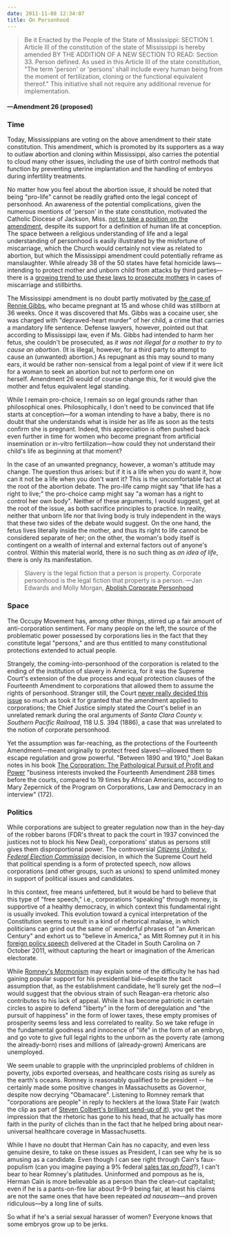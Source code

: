 ```yaml
---
date: 2011-11-08 12:34:07
title: On Personhood
---
```


> Be it Enacted by the People of the State of Mississippi: SECTION 1. Article III of the constitution of the state of Mississippi is hereby amended BY THE ADDITION OF A NEW SECTION TO READ: Section 33. Person defined. As used in this Article III of the state constitution, "The term 'person' or 'persons' shall include every human being from the moment of fertilization, cloning or the functional equivalent thereof." This initiative shall not require any additional revenue for implementation. 
#### —Amendment 26 (proposed)

### Time
Today, Mississippians are voting on the above amendment to their state constitution. This amendment, which is promoted by its supporters as a way to outlaw abortion and cloning within Mississippi, also carries the potential to cloud many other issues, including the use of birth control methods that function by preventing uterine implantation and the handling of embryos during infertility treatments.

No matter how you feel about the abortion issue, it should be noted that being "pro-life" cannot be readily grafted onto the legal concept of personhood. An awareness of the potential complications, given the numerous mentions of 'person' in the state constitution, motivated the Catholic Diocese of Jackson, Miss. [not to take a position on the amendment](http://www.catholicnewsagency.com/news/mississippi-prepares-to-vote-on-personhood-amendment/), despite its support for a definition of human life at conception. The space between a religious understanding of life and a legal understanding of personhood is easily illustrated by the misfortune of miscarriage, which the Church would certainly not view as related to abortion, but which the Mississippi amendment could potentially reframe as manslaughter. While already 38 of the 50 states have fetal homicide laws—intending to protect mother and unborn child from attacks by third parties—there is a [growing trend to use these laws to prosecute mothers](http://www.guardian.co.uk/world/2011/jun/24/america-pregnant-women-murder-charges) in cases of miscarriage and stillbirths.

The Mississippi amendment is no doubt partly motivated by [the case of Rennie Gibbs](http://www.guardian.co.uk/world/2011/jun/24/america-pregnant-women-murder-charges), who became pregnant at 15 and whose child was stillborn at 36 weeks. Once it was discovered that Ms. Gibbs was a cocaine user, she was charged with "depraved-heart murder" of her child, a crime that carries a mandatory life sentence. Defense lawyers, however, pointed out that according to Mississippi law, even if Ms. Gibbs had intended to harm her fetus, she couldn't be prosecuted, as _it was not illegal for a mother to try to cause an abortion_. (It is illegal, however, for a third party to attempt to cause an (unwanted) abortion.) As repugnant as this may sound to many ears, it would be rather non-sensical from a legal point of view if it were licit for a woman to seek an abortion but not to perform one on herself. Amendment 26 would of course change this, for it would give the mother and fetus equivalent legal standing.

While I remain pro-choice, I remain so on legal grounds rather than philosophical ones. Philosophically, I don't need to be convinced that life starts at conception—for a woman intending to have a baby, there is no doubt that she understands what is inside her as life as soon as the tests confirm she is pregnant. Indeed, this appreciation is often pushed back even further in time for women who become pregnant from artificial insemination or in-vitro fertilization—how could they not understand their child's life as beginning at that moment?

In the case of an unwanted pregnancy, however, a woman's attitude may change. The question thus arises: but if it is a life when you do want it, how can it not be a life when you don't want it? This is the uncomfortable fact at the root of the abortion debate. The pro-life camp might say "that life has a right to live;" the pro-choice camp might say "a woman has a right to control her own body". Neither of these arguments, I would suggest, get at the root of the issue, as both sacrifice principles to practice. In reality, neither that unborn life nor that living body is truly independent in the ways that these two sides of the debate would suggest. On the one hand, the fetus lives literally inside the mother, and thus its right to life cannot be considered separate of her; on the other, the woman's body itself is contingent on a wealth of internal and external factors out of anyone's control. Within this material world, there is no such thing as _an idea of life_, there is only its manifestation.

> Slavery is the legal fiction that a person is property. Corporate personhood is the legal fiction that property is a person. —Jan Edwards and Molly Morgan, [Abolish Corporate Personhood](http://www.greens.org/s-r/35/35-19.html)

### Space
The Occupy Movement has, among other things, stirred up a fair amount of anti-corporation sentiment. For many people on the left, the source of the problematic power possessed by corporations lies in the fact that they constitute legal "persons," and are thus entitled to many constitutional protections extended to actual people.

Strangely, the coming-into-personhood of the corporation is related to the ending of the institution of slavery in America, for it was the Supreme Court's extension of the due process and equal protection clauses of the Fourteenth Amendment to corporations that allowed them to assume the rights of personhood. Stranger still, the Court [never really decided this issue](http://www.facebook.com/topic.php?uid=43811311612&amp;topic=12012) so much as took it for granted that the amendment applied to corporations; the Chief Justice simply stated the Court's belief in an unrelated remark during the oral arguments of _Santa Clara County v. Southern Pacific Railroad_, 118 U.S. 394 (1886), a case that was unrelated to the notion of corporate personhood.

Yet the assumption was far-reaching, as the protections of the Fourteenth Amendment—meant originally to protect freed slaves!—allowed them to escape regulation and grow powerful. "Between 1890 and 1910," Joel Bakan notes in his book [The Corporation: The Pathological Pursuit of Profit and Power](http://www.amazon.com/Corporation-Pathological-Pursuit-Profit-Power/dp/0743247469/ref=sr_1_1?s=books&amp;ie=UTF8&amp;qid=1320767240&amp;sr=1-1) "business interests invoked the Fourteenth Amendment 288 times before the courts, compared to 19 times by African Americans, according to Mary Zepernick of the Program on Corporations, Law and Democracy in an interview" (172).

### Politics
While corporations are subject to greater regulation now than in the hey-day of the robber barons (FDR's threat to pack the court in 1937 convinced the justices not to block his New Deal), corporations' status as persons still gives them disproportional power. The controversial [_Citizens United v. Federal Election Commission_](http://www.scotusblog.com/case-files/cases/citizens-united-v-federal-election-commission/) decision, in which the Supreme Court held that political spending is a form of protected speech, now allows corporations (and other groups, such as unions) to spend unlimited money in support of political issues and candidates.

In this context, free means unfettered, but it would be hard to believe that this type of "free speech," i.e., corporations "speaking" through money, is supportive of a healthy democracy, in which context this fundamental right is usually invoked. This evolution toward a cynical interpretation of the Constitution seems to result in a kind of rhetorical malaise, in which politicians can grind out the same ol' wonderful phrases of "an American Century" and exhort us to "believe in America," as Mitt Romney put it in his [foreign policy speech](http://blogs.wsj.com/washwire/2011/10/07/text-of-mitt-romneys-speech-on-foreign-policy-at-the-citadel/) delivered at the Citadel in South Carolina on 7 October 2011, without capturing the heart or imagination of the American electorate.

While [Romney's Mormonism](http://www.politico.com/news/stories/1011/65857.html) may explain some of the difficulty he has had gaining popular support for his presidential bid—despite the tacit assumption that, as the establishment candidate, he'll surely get the nod—I would suggest that the obvious strain of such Reagan-era rhetoric also contributes to his lack of appeal. While it has become patriotic in certain circles to aspire to defend "liberty" in the form of deregulation and "the pursuit of happiness" in the form of lower taxes, these empty promises of prosperity seems less and less correlated to reality. So we take refuge in the fundamental goodness and innocence of "life" in the form of an embryo, and go vote to give full legal rights to the unborn as the poverty rate (among the already-born) rises and millions of (already-grown) Americans are unemployed.

We seem unable to grapple with the unprincipled problems of children in poverty, jobs exported overseas, and healthcare costs rising as surely as the earth's oceans. Romney is reasonably qualified to be president -- he certainly made some positive changes in Massachusetts as Governor, despite now decrying "Obamacare". Listening to Romney remark that "corporations are people" in reply to hecklers at the Iowa State Fair (watch the clip as part of [Steven Colbert's brilliant send-up of it](http://www.colbertnation.com/the-colbert-report-videos/394519/august-11-2011/romney-2012----corporations-are-people-)), you get the impression that the rhetoric has gone to his head, that he actually has more faith in the purity of clichés than in the fact that he helped bring about near-universal healthcare coverage in Massachusetts.

While I have no doubt that Herman Cain has no capacity, and even less genuine desire, to take on these issues as President, I can see why he is so amusing as a candidate. Even though I can see right through Cain's faux-populism (can you imagine paying a 9% federal [sales tax on _food_](http://en.wikipedia.org/wiki/Sales_taxes_in_the_United_States#Summary_table)?), I can't bear to hear Romney's platitudes. Uninformed and pompous as he is, Herman Cain is more believable as a person than the clean-cut capitalist; even if he is a pants-on-fire liar about 9-9-9 being fair, at least his claims are not the same ones that have been repeated _ad nauseam_—and proven ridiculous—by a long line of suits.

So what if he's a serial sexual harasser of women? Everyone knows that some embryos grow up to be jerks.
